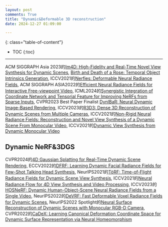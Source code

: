 ```yaml
---
layout: post
comments: True
title: "Dynamic&Deformable 3D reconstruction"
date: 2024-12-27 01:09:00

---
```


<!--more-->

{: class="table-of-content"}
* TOC
{:toc}

---

ACM SIGGRAPH Asia 2023的[Im4D: High-Fidelity and Real-Time Novel View Synthesis for Dynamic Scenes](https://zju3dv.github.io/im4d/), [Birth and Death
of a Rose: Temporal Object Intrinsics Generation](https://chen-geng.com/rose4d), ICCV2021的[Nerfies: Deformable Neural Radiance Fields](https://nerfies.github.io/), ACM SIGGRAPH ASIA2022的[Efficient Neural Radiance Fields for Interactive Free-viewpoint Video](https://zju3dv.github.io/enerf/), ICML2024的[Synergistic Integration of Coordinate Network and Tensorial Feature for Improving NeRFs from Sparse Inputs](https://mingyukim87.github.io/SynergyNeRF/), CVPR2023 Best Paper Finalist [DynIBaR: Neural Dynamic Image-Based Rendering](https://dynibar.github.io/), ICCV2023的[R3D3: Dense 3D Reconstruction of Dynamic Scenes from Multiple Cameras](https://www.vis.xyz/pub/r3d3/), ICCV2021的[Non-Rigid Neural Radiance Fields: Reconstruction and Novel View Synthesis of a Dynamic Scene From Monocular Video](https://vcai.mpi-inf.mpg.de/projects/nonrigid_nerf/), ICCV2021的[Dynamic View Synthesis from Dynamic Monocular Video](https://free-view-video.github.io/)

## Dynamic NeRF&3DGS

CVPR2024的[4D Gaussian Splatting for Real-Time Dynamic Scene Rendering](https://guanjunwu.github.io/4dgs/), ECCV2022的[DFRF: Learning Dynamic Facial Radiance Fields for Few-Shot Talking Head Synthesis](https://sstzal.github.io/DFRF/), NeurIPS2021的[TöRF: Time-of-Flight Radiance Fields for Dynamic Scene View Synthesis](https://imaging.cs.cmu.edu/torf/), ICCV2021的[Neural Radiance Flow for 4D View Synthesis and Video Processing](https://github.com/yilundu/nerflow), ICCV2023的[HOSNeRF: Dynamic Human-Object-Scene Neural Radiance Fields from a Single Video](https://showlab.github.io/HOSNeRF/), NeurIPS2022的[DeVRF: Fast Deformable Voxel Radiance Fields for Dynamic Scenes](https://jia-wei-liu.github.io/DeVRF/), NeurIPS2022 Spotlight的[Neural Surface Reconstruction of Dynamic Scenes with Monocular RGB-D Camera](https://ustc3dv.github.io/ndr/), CVPR2022的[CaDeX: Learning Canonical Deformation Coordinate Space for Dynamic Surface Representation via Neural Homeomorphism](https://www.cis.upenn.edu/~leijh/projects/cadex/)
